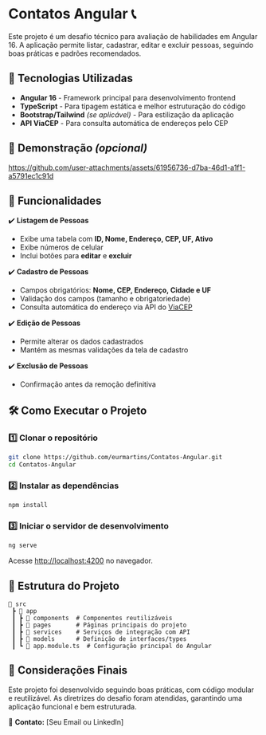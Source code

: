 # Contatos Angular 📞

Este projeto é um desafio técnico para avaliação de habilidades em Angular 16. A aplicação permite listar, cadastrar, editar e excluir pessoas, seguindo boas práticas e padrões recomendados.

## 🚀 Tecnologias Utilizadas

- **Angular 16** - Framework principal para desenvolvimento frontend
- **TypeScript** - Para tipagem estática e melhor estruturação do código
- **Bootstrap/Tailwind** *(se aplicável)* - Para estilização da aplicação
- **API ViaCEP** - Para consulta automática de endereços pelo CEP

## 🎥 Demonstração *(opcional)*


https://github.com/user-attachments/assets/61956736-d7ba-46d1-a1f1-a5791ec1c91d


 
## 📌 Funcionalidades

✔️ **Listagem de Pessoas**  
- Exibe uma tabela com **ID, Nome, Endereço, CEP, UF, Ativo**  
- Exibe números de celular  
- Inclui botões para **editar** e **excluir**  

✔️ **Cadastro de Pessoas**  
- Campos obrigatórios: **Nome, CEP, Endereço, Cidade e UF**  
- Validação dos campos (tamanho e obrigatoriedade)  
- Consulta automática do endereço via API do [ViaCEP](https://viacep.com.br)  

✔️ **Edição de Pessoas**  
- Permite alterar os dados cadastrados  
- Mantém as mesmas validações da tela de cadastro  

✔️ **Exclusão de Pessoas**  
- Confirmação antes da remoção definitiva  

## 🛠️ Como Executar o Projeto

### 1️⃣ Clonar o repositório  
```bash
git clone https://github.com/eurmartins/Contatos-Angular.git
cd Contatos-Angular
```

### 2️⃣ Instalar as dependências  
```bash
npm install
```

### 3️⃣ Iniciar o servidor de desenvolvimento  
```bash
ng serve
```
Acesse [http://localhost:4200](http://localhost:4200) no navegador.

## 🎯 Estrutura do Projeto

```
📂 src
 ┣ 📂 app
 ┃ ┣ 📂 components  # Componentes reutilizáveis
 ┃ ┣ 📂 pages       # Páginas principais do projeto
 ┃ ┣ 📂 services    # Serviços de integração com API
 ┃ ┣ 📂 models      # Definição de interfaces/types
 ┃ ┗ 📜 app.module.ts  # Configuração principal do Angular
```

## 📝 Considerações Finais

Este projeto foi desenvolvido seguindo boas práticas, com código modular e reutilizável. As diretrizes do desafio foram atendidas, garantindo uma aplicação funcional e bem estruturada.

📩 **Contato:** [Seu Email ou LinkedIn]
